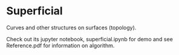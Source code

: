 # Superficial
Curves and other structures on surfaces (topology).

Check out its jupyter notebook, superficial.ipynb for demo and see Reference.pdf for information on algorithm.
